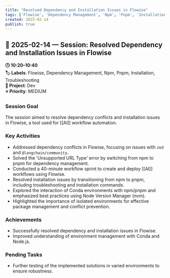 ```yaml
---
title: "Resolved Dependency and Installation Issues in Flowise"
tags: ['Flowise', 'Dependency Management', 'Npm', 'Pnpm', 'Installation', 'Troubleshooting']
created: 2025-02-14
publish: true
---
```


## 📅 2025-02-14 — Session: Resolved Dependency and Installation Issues in Flowise

**🕒 10:20–10:40**  
**🏷️ Labels**: Flowise, Dependency Management, Npm, Pnpm, Installation, Troubleshooting  
**📂 Project**: Dev  
**⭐ Priority**: MEDIUM  


### Session Goal
The session aimed to resolve dependency conflicts and installation issues in Flowise, a tool used for [[AI]] workflow automation.

### Key Activities
- Addressed dependency conflicts in Flowise, focusing on issues with `zod` and `@langchain/community`.
- Solved the 'Unsupported URL Type' error by switching from npm to pnpm for dependency management.
- Conducted a 40-minute workflow sprint to create and deploy [[AI]] workflows using Flowise.
- Resolved installation issues by transitioning from npm to pnpm, including troubleshooting and installation commands.
- Explored the interaction of Conda environments with npm/pnpm and emphasized best practices using Node Version Manager (nvm).
- Highlighted the importance of isolated environments for effective package management and conflict prevention.

### Achievements
- Successfully resolved dependency and installation issues in Flowise.
- Improved understanding of environment management with Conda and Node.js.

### Pending Tasks
- Further testing of the implemented solutions in varied environments to ensure robustness.
